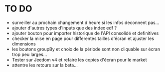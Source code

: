 # TO DO

- surveiller au prochain changement d'heure si les infos deconnent pas...
- ajouter d'autres types d'inputs que des index edf ?
- ajouter bouton pour importer historique de l'API consolidé et definitives
- checker la mise en page pour differentes tailles d'écran et ajuster les dimensions
- les boutons groupBy et choix de la période sont non cliquable sur écran trop peu larges...
- Tester sur Jeedom v4 et refaire les copies d'écran pour le market
- attentre les retours sur la beta...
